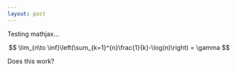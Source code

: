 ```yaml
---
layout: post
---
```


Testing mathjax...

$$ \lim_{n\to \inf}\left(\sum_{k=1}^{n}\frac{1}{k}-\log(n)\right) = \gamma $$

Does this work?
